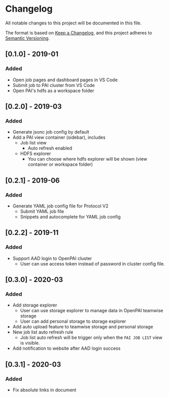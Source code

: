 # Changelog

All notable changes to this project will be documented in this file.

The format is based on [Keep a Changelog](https://keepachangelog.com/en/1.0.0/), and this project adheres to [Semantic Versioning](https://semver.org/spec/v2.0.0.html).

## [0.1.0] - 2019-01

### Added

- Open job pages and dashboard pages in VS Code
- Submit job to PAI cluster from VS Code
- Open PAI's hdfs as a workspace folder

## [0.2.0] - 2019-03

### Added

- Generate jsonc job config by default
- Add a PAI view container (sidebar), includes
  - Job list view
    - Auto refresh enabled
  - HDFS explorer
    - You can choose where hdfs explorer will be shown (view container or workspace folder)

## [0.2.1] - 2019-06

### Added

- Generate YAML job config file for Protocol V2
  - Submit YAML job file
  - Snippets and autocomplete for YAML job config

## [0.2.2] - 2019-11

### Added

- Support AAD login to OpenPAI cluster
  - User can use access token instead of password in cluster config file.

## [0.3.0] - 2020-03

### Added

- Add storage explorer
  - User can use storage explorer to manage data in OpenPAI teamwise storage
  - User can add personal storage to storage explorer
- Add auto upload feature to teamwise storage and personal storage
- New job list auto refresh rule
  - Job list auto refresh will be trigger only when the `PAI JOB LIST` view is visible.
- Add notification to website after AAD login success

## [0.3.1] - 2020-03

### Added

- Fix absolute links in document
